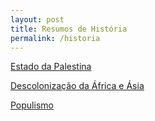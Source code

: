 ```yaml
---
layout: post
title: Resumos de História
permalink: /historia
---
```


[<i class="fa-solid fa-square-arrow-up-right"></i> Estado da Palestina](/historia/palestina)

[<i class="fa-solid fa-square-arrow-up-right"></i> Descolonização da África e Ásia](/historia/descolonização-africa-asia)

[<i class="fa-solid fa-square-arrow-up-right"></i> Populismo](/historia/populismo)

